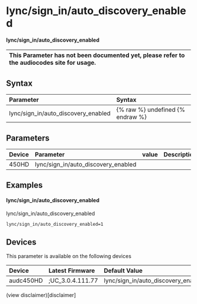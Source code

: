 ﻿---
description: lync/sign_in/auto_discovery_enabled
search: false
---

# lync/sign_in/auto_discovery_enabled

#### lync/sign_in/auto_discovery_enabled


| This Parameter has not been documented yet, please refer to the audiocodes site for usage.  |
| :--- |

## Syntax
| Parameter | Syntax |
| :--- | :--- |
|lync/sign_in/auto_discovery_enabled | {% raw %} undefined {% endraw %} |

## Parameters
|Device|Parameter|value|Description|
|:---|:---|:---|:---|
| 450HD | lync/sign_in/auto_discovery_enabled |  |  |

## Examples
#### lync/sign_in/auto_discovery_enabled

lync/sign_in/auto_discovery_enabled

```
lync/sign_in/auto_discovery_enabled=1
```

## Devices
This parameter is available on the following devices

| Device | Latest Firmware | Default Value |
|:---|:---|:---|
| audc450HD | ;UC_3.0.4.111.77 | lync/sign_in/auto_discovery_enabled=1 

(view disclaimer)[disclaimer]
